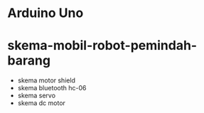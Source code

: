 # Arduino Uno
# skema-mobil-robot-pemindah-barang
- skema motor shield
- skema bluetooth hc-06
- skema servo
- skema dc motor
